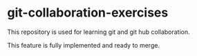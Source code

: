 # git-collaboration-exercises
This repository is used for learning git and git hub collaboration.

This feature is fully implemented and ready to merge.